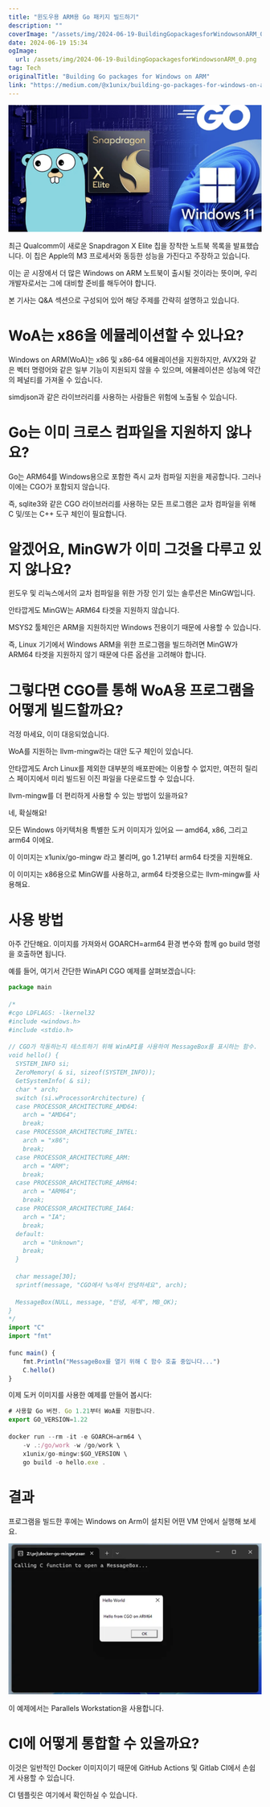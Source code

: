 ```yaml
---
title: "윈도우용 ARM용 Go 패키지 빌드하기"
description: ""
coverImage: "/assets/img/2024-06-19-BuildingGopackagesforWindowsonARM_0.png"
date: 2024-06-19 15:34
ogImage: 
  url: /assets/img/2024-06-19-BuildingGopackagesforWindowsonARM_0.png
tag: Tech
originalTitle: "Building Go packages for Windows on ARM"
link: "https://medium.com/@x1unix/building-go-packages-for-windows-on-arm-d181fa4e3bfc"
---
```



<img src="/assets/img/2024-06-19-BuildingGopackagesforWindowsonARM_0.png" />

최근 Qualcomm이 새로운 Snapdragon X Elite 칩을 장착한 노트북 목록을 발표했습니다. 이 칩은 Apple의 M3 프로세서와 동등한 성능을 가진다고 주장하고 있습니다.

이는 곧 시장에서 더 많은 Windows on ARM 노트북이 출시될 것이라는 뜻이며, 우리 개발자로서는 그에 대비할 준비를 해두어야 합니다.

본 기사는 Q&A 섹션으로 구성되어 있어 해당 주제를 간략히 설명하고 있습니다.

<div class="content-ad"></div>

# WoA는 x86을 에뮬레이션할 수 있나요?

Windows on ARM(WoA)는 x86 및 x86-64 에뮬레이션을 지원하지만, AVX2와 같은 벡터 명령어와 같은 일부 기능이 지원되지 않을 수 있으며, 에뮬레이션은 성능에 약간의 페널티를 가져올 수 있습니다.

simdjson과 같은 라이브러리를 사용하는 사람들은 위험에 노출될 수 있습니다.

# Go는 이미 크로스 컴파일을 지원하지 않나요?

<div class="content-ad"></div>

Go는 ARM64를 Windows용으로 포함한 즉시 교차 컴파일 지원을 제공합니다. 그러나 이에는 CGO가 포함되지 않습니다.

즉, sqlite3와 같은 CGO 라이브러리를 사용하는 모든 프로그램은 교차 컴파일을 위해 C 및/또는 C++ 도구 체인이 필요합니다.

# 알겠어요, MinGW가 이미 그것을 다루고 있지 않나요?

윈도우 및 리눅스에서의 교차 컴파일을 위한 가장 인기 있는 솔루션은 MinGW입니다.

<div class="content-ad"></div>

안타깝게도 MinGW는 ARM64 타겟을 지원하지 않습니다.

MSYS2 툴체인은 ARM을 지원하지만 Windows 전용이기 때문에 사용할 수 있습니다.

즉, Linux 기기에서 Windows ARM을 위한 프로그램을 빌드하려면 MinGW가 ARM64 타겟을 지원하지 않기 때문에 다른 옵션을 고려해야 합니다.

# 그렇다면 CGO를 통해 WoA용 프로그램을 어떻게 빌드할까요?

<div class="content-ad"></div>

걱정 마세요, 이미 대응되었습니다.

WoA를 지원하는 llvm-mingw라는 대안 도구 체인이 있습니다.

안타깝게도 Arch Linux를 제외한 대부분의 배포판에는 이용할 수 없지만, 여전히 릴리스 페이지에서 미리 빌드된 이진 파일을 다운로드할 수 있습니다.

llvm-mingw를 더 편리하게 사용할 수 있는 방법이 있을까요?

<div class="content-ad"></div>

네, 확실해요!

모든 Windows 아키텍처용 특별한 도커 이미지가 있어요 — amd64, x86, 그리고 arm64 이에요.

이 이미지는 x1unix/go-mingw 라고 불리며, go 1.21부터 arm64 타겟을 지원해요.

이 이미지는 x86용으로 MinGW를 사용하고, arm64 타겟용으로는 llvm-mingw를 사용해요.

<div class="content-ad"></div>

# 사용 방법

아주 간단해요. 이미지를 가져와서 GOARCH=arm64 환경 변수와 함께 go build 명령을 호출하면 됩니다.

예를 들어, 여기서 간단한 WinAPI CGO 예제를 살펴보겠습니다:

```js
package main

/*
#cgo LDFLAGS: -lkernel32
#include <windows.h>
#include <stdio.h>

// CGO가 작동하는지 테스트하기 위해 WinAPI를 사용하여 MessageBox를 표시하는 함수.
void hello() {
  SYSTEM_INFO si;
  ZeroMemory( & si, sizeof(SYSTEM_INFO));
  GetSystemInfo( & si);
  char * arch;
  switch (si.wProcessorArchitecture) {
  case PROCESSOR_ARCHITECTURE_AMD64:
    arch = "AMD64";
    break;
  case PROCESSOR_ARCHITECTURE_INTEL:
    arch = "x86";
    break;
  case PROCESSOR_ARCHITECTURE_ARM:
    arch = "ARM";
    break;
  case PROCESSOR_ARCHITECTURE_ARM64:
    arch = "ARM64";
    break;
  case PROCESSOR_ARCHITECTURE_IA64:
    arch = "IA";
    break;
  default:
    arch = "Unknown";
    break;
  }

  char message[30];
  sprintf(message, "CGO에서 %s에서 안녕하세요", arch);

  MessageBox(NULL, message, "안녕, 세계", MB_OK);
}
*/
import "C"
import "fmt"

func main() {
    fmt.Println("MessageBox를 열기 위해 C 함수 호출 중입니다...")
    C.hello()
}
```

<div class="content-ad"></div>

이제 도커 이미지를 사용한 예제를 만들어 봅시다:

```js
# 사용할 Go 버전. Go 1.21부터 WoA를 지원합니다.
export GO_VERSION=1.22

docker run --rm -it -e GOARCH=arm64 \
    -v .:/go/work -w /go/work \
    x1unix/go-mingw:$GO_VERSION \
    go build -o hello.exe .
```

# 결과

프로그램을 빌드한 후에는 Windows on Arm이 설치된 어떤 VM 안에서 실행해 보세요.

<div class="content-ad"></div>


![그림](/assets/img/2024-06-19-BuildingGopackagesforWindowsonARM_1.png)

이 예제에서는 Parallels Workstation을 사용합니다.

# CI에 어떻게 통합할 수 있을까요?

이것은 일반적인 Docker 이미지이기 때문에 GitHub Actions 및 Gitlab CI에서 손쉽게 사용할 수 있습니다.


<div class="content-ad"></div>

CI 템플릿은 여기에서 확인하실 수 있습니다.